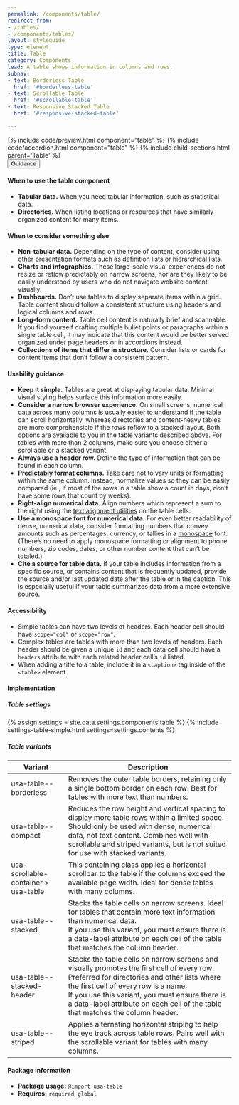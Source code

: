 ```yaml
---
permalink: /components/table/
redirect_from:
- /tables/
- /components/tables/
layout: styleguide
type: element
title: Table
category: Components
lead: A table shows information in columns and rows.
subnav:
- text: Borderless Table
  href: '#borderless-table'
- text: Scrollable Table
  href: '#scrollable-table'
- text: Responsive Stacked Table
  href: '#responsive-stacked-table'

---
```


<section class="site-component-section">
  {% include code/preview.html component="table" %}
  {% include code/accordion.html component="table" %}
  {% include child-sections.html parent='Table' %}

  <div class="usa-accordion usa-accordion--bordered site-accordion-docs">
    <button class="usa-button-unstyled usa-accordion__button"
        aria-expanded="true" aria-controls="table-docs">
      Guidance
    </button>
    <div id="table-docs" aria-hidden="false" class="usa-accordion__content site-component-usage">
      <h4>When to use the table component</h4>
      <ul class="usa-content-list">
        <li>
          <strong>Tabular data.</strong> When you need tabular information, such as statistical data.
        </li>
        <li>
          <strong>Directories.</strong> When listing locations or resources that have similarly-organized content for many items.
        </li>
      </ul>
      <h4>When to consider something else</h4>
      <ul class="usa-content-list">
        <li>
          <strong>Non-tabular data.</strong> Depending on the type of content,
          consider using other presentation formats such as definition lists or
          hierarchical lists.
        </li>
        <li>
          <strong>Charts and infographics.</strong> These large-scale visual experiences do not resize or reflow predictably on narrow screens, nor are they likely to be easily understood by users who do not navigate website content visually.
        </li>
        <li>
          <strong>Dashboards.</strong> Don’t use tables to display separate items within a grid. Table content should follow a consistent structure using headers and logical columns and rows.
        </li>
        <li>
          <strong>Long-form content.</strong> Table cell content is naturally brief and scannable. If you find yourself drafting multiple bullet points or paragraphs within a single table cell, it may indicate that this content would be better served organized under page headers or in accordions instead.
        </li>
        <li>
          <strong>Collections of items that differ in structure.</strong> Consider lists or cards for content items that don’t follow a consistent pattern.
        </li>
      </ul>
      <h4>Usability guidance</h4>
      <ul class="usa-content-list">
        <li>
          <strong>Keep it simple.</strong> Tables are great at displaying tabular data. Minimal visual styling helps surface this information more easily.
        </li>
        <li>
          <strong>Consider a narrow browser experience.</strong> On small screens, numerical data across many columns is usually easier to understand if the table can scroll horizontally, whereas directories and content-heavy tables are more comprehensible if the rows reflow to a stacked layout. Both options are available to you in the table variants described above. For tables with more than 2 columns, make sure you choose either a scrollable or a stacked variant.
        </li>
        <li>
          <strong>Always use a header row.</strong> Define the type of information that can be found in each column.
        </li>
        <li>
          <strong>Predictably format columns.</strong> Take care not to vary units or formatting within the same column. Instead, normalize values so they can be easily compared (ie., if most of the rows in a table show a count in days, don’t have some rows that count by weeks).
        </li>
        <li>
          <strong>Right-align numerical data.</strong> Align numbers which represent a sum to the right using the <a href="{{ site.baseurl }}/utilities/paragraph-styles/#text-align" title="USWDS Paragraph Style Utilities">text alignment utilities</a> on the table cells.
        </li>
        <li>
          <strong>Use a monospace font for numerical data.</strong> For even better readability of dense, numerical data, consider formatting numbers that convey amounts such as percentages, currency, or tallies in a <a href="{{ site.baseurl }}/design-tokens/typesetting/font-family/#available-font-families" title="USWDS Font Families">monospace</a> font. (There’s no need to apply monospace formatting or alignment to phone numbers, zip codes, dates, or other number content that can’t be totaled.)
        </li>
        <li>
          <strong>Cite a source for table data.</strong>  If your table includes information from a specific source, or contains content that is frequently updated, provide the source and/or last updated date after the table or in the caption. This is especially useful if your table summarizes data from a more extensive source.
        </li>
      </ul>
      <h4 class="usa-heading">Accessibility</h4>
      <ul class="usa-content-list">
        <li>Simple tables can have two levels of headers. Each header cell should have <code>scope=<wbr>"col"</code> or <code>scope=<wbr>"row"</code>.</li>
        <li>Complex tables are tables with more than two levels of headers. Each header should be given a unique <code>id</code> and each data cell should have a <code>headers</code> attribute with each related header cell’s <code>id</code> listed.</li>
        <li>When adding a title to a table, include it in a <code>&lt;caption&gt;</code> tag inside of the <code>&lt;table&gt;</code> element.</li>
      </ul>
      <h4 class="usa-heading">Implementation</h4>
      <h5 id="component-settings">Table settings</h5>
      {% assign settings = site.data.settings.components.table %}
      {% include settings-table-simple.html
        settings=settings.contents
      %}
      <h5 id="component-variants">Table variants</h5>
      <table class="usa-table--borderless site-table-responsive site-table-simple" aria-labelledby="component-variants">
        <thead>
          <tr>
            <th scope="col" class="flex-6">Variant</th>
            <th scope="col" class="flex-6">Description</th>
          </tr>
        </thead>
        <tbody class="font-mono-2xs">
          <tr>
            <td data-title="Variant" class="flex-6">usa-table--borderless</td>
            <td data-title="Description" class="flex-6">
              <span class="font-lang-3xs">
                Removes the outer table borders, retaining only a single bottom border on each row. Best for tables with more text than numbers.
              </span>
            </td>
          </tr>
          <tr>
            <td data-title="Variant" class="flex-6">usa-table--compact</td>
            <td data-title="Description" class="flex-6">
              <span class="font-lang-3xs">
                Reduces the row height and vertical spacing to display more table rows within a limited space. Should only be used with dense, numerical data, not text content. Combines well with scrollable and striped variants, but is not suited for use with stacked variants.
              </span>
            </td>
          </tr>
          <tr>
            <td data-title="Variant" class="flex-6">usa-scrollable-container > usa-table</td>
            <td data-title="Description" class="flex-6">
              <span class="font-lang-3xs">
                This containing class applies a horizontal scrollbar to the table if the columns exceed the available page width. Ideal for dense tables with many columns.
              </span>
            </td>
          </tr>
          <tr>
            <td data-title="Variant" class="flex-6">usa-table--stacked</td>
            <td data-title="Description" class="flex-6">
              <span class="font-lang-3xs">
                Stacks the table cells on narrow screens. Ideal for tables that contain more text information than numerical data. <br> If you use this variant, you must ensure there is a data-label attribute on each cell of the table that matches the column header.
              </span>
            </td>
          </tr>
          <tr>
            <td data-title="Variant" class="flex-6">usa-table--stacked-header</td>
            <td data-title="Description" class="flex-6">
              <span class="font-lang-3xs">
                Stacks the table cells on narrow screens and  visually promotes the first cell of every row. Preferred for directories and other lists where the first cell of every row is a name. <br> If you use this variant, you must ensure there is a data-label attribute on each cell of the table that matches the column header.
              </span>
            </td>
          </tr>
          <tr>
            <td data-title="Variant" class="flex-6">usa-table--striped</td>
            <td data-title="Description" class="flex-6">
              <span class="font-lang-3xs">
                Applies alternating horizontal striping to help the eye track across table rows. Pairs well with the scrollable variant for tables with many columns. 
              </span>
            </td>
          </tr>
        </tbody>
      </table>
      <h4 class="usa-heading">Package information</h4>
      <ul class="usa-content-list">
        <li>
          <strong>Package usage:</strong> <code>@import usa-table</code>
        </li>
        <li>
          <strong>Requires:</strong> <code>required</code>, <code>global</code>
        </li>
      </ul>
    </div>
  </div>
</section>
